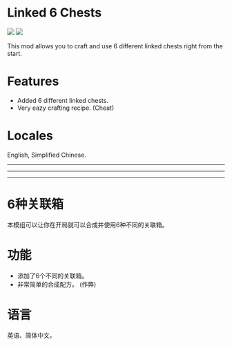 # Linked 6 Chests
[![](https://img.shields.io/factorio-mod-portal/dt/linked-6-chests?color=blue&label=Downloads)](https://mods.factorio.com/mod/linked-6-chests)
[![](https://img.shields.io/badge/V%20ME-50-red?logo=kfc&logoColor=red)](https://afdian.net/@FanHua)

This mod allows you to craft and use 6 different linked chests right from the start.

# Features
* Added 6 different linked chests.
* Very eazy crafting recipe. (Cheat)

# Locales
English, Simplified Chinese.

-------
-------
-------

# 6种关联箱
本模组可以让你在开局就可以合成并使用6种不同的关联箱。

# 功能
* 添加了6个不同的关联箱。
* 非常简单的合成配方。 (作弊)

# 语言
英语、简体中文。
